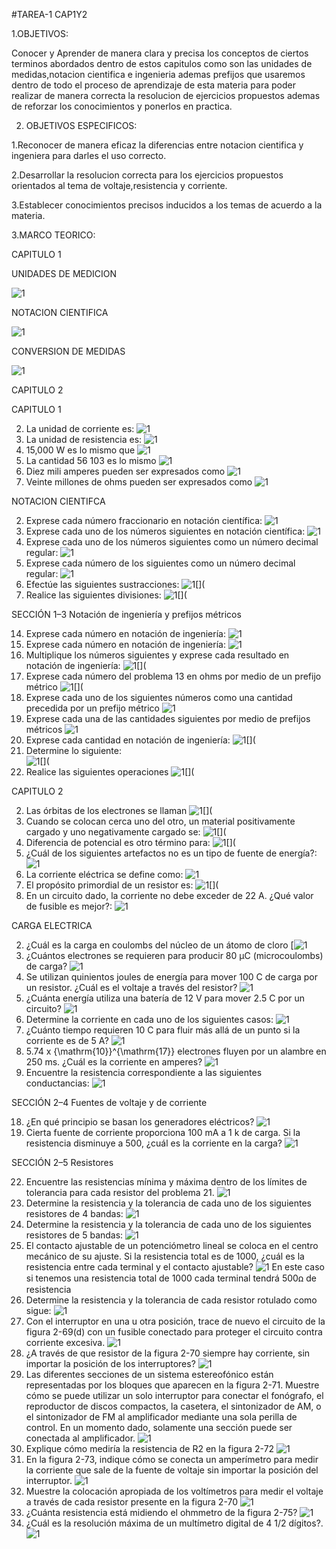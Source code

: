 #TAREA-1 CAP1Y2

1.OBJETIVOS:

Conocer y Aprender de manera clara y precisa los conceptos de ciertos terminos abordados dentro de estos capitulos como son las unidades de medidas,notacion cientifica e ingenieria ademas prefijos que usaremos dentro de todo el proceso de aprendizaje de esta materia para poder realizar de manera correcta la resolucion de ejercicios propuestos ademas de reforzar los conocimientos y ponerlos en practica. 

2. OBJETIVOS ESPECIFICOS: 

1.Reconocer de manera eficaz la diferencias entre notacion cientifica y ingeniera para darles el uso correcto. 

2.Desarrollar la resolucion correcta para los ejercicios propuestos orientados al tema de voltaje,resistencia y corriente. 

3.Establecer conocimientos precisos inducidos a los temas de acuerdo a la materia. 


3.MARCO TEORICO:

CAPITULO 1 

UNIDADES DE MEDICION 

![1](https://github.com/Josselyn2/Fundamentos-de-circuitos/blob/Principal/UM1.jpg?raw=true)

NOTACION CIENTIFICA 

![1](https://github.com/Josselyn2/Fundamentos-de-circuitos/blob/Principal/NM2.jpg?raw=true)

CONVERSION DE MEDIDAS

![1](https://github.com/Josselyn2/Fundamentos-de-circuitos/blob/Principal/CM3.jpg?raw=true)

CAPITULO 2 




CAPITULO  1 

2. La unidad de corriente es:
![1](https://github.com/Josselyn2/Fundamentos-de-circuitos/blob/TAREA1/E2.jpg?raw=true)
4. La unidad de resistencia es:	
![1](https://github.com/Josselyn2/Fundamentos-de-circuitos/blob/TAREA1/E4.jpg?raw=true)
6. 15,000 W es lo mismo que
![1](https://github.com/Josselyn2/Fundamentos-de-circuitos/blob/TAREA1/E6.jpg?raw=true)
8. La cantidad 56 103 es lo mismo 
![1](https://github.com/Josselyn2/Fundamentos-de-circuitos/blob/TAREA1/E8.jpg?raw=true)
10. Diez mili amperes pueden ser expresados como
![1](https://github.com/Josselyn2/Fundamentos-de-circuitos/blob/TAREA1/E10.jpg?raw=true)
12. Veinte millones de ohms pueden ser expresados como 
![1](https://github.com/Josselyn2/Fundamentos-de-circuitos/blob/TAREA1/E12.jpg?raw=true)

NOTACION CIENTIFCA

2. Exprese cada número fraccionario en notación científica:
![1](https://github.com/Josselyn2/Fundamentos-de-circuitos/blob/TAREA1/E2N.jpg?raw=true)
4. Exprese cada uno de los números siguientes en notación científica: 
![1](https://github.com/Josselyn2/Fundamentos-de-circuitos/blob/TAREA1/E4N.jpg?raw=true)
6. Exprese cada uno de los números siguientes como un número decimal regular: 
![1](https://github.com/Josselyn2/Fundamentos-de-circuitos/blob/TAREA1/E6N.jpg?raw=true)
8. Exprese cada número de los siguientes como un número decimal regular: 
![1](https://github.com/Josselyn2/Fundamentos-de-circuitos/blob/TAREA1/E8N.jpg?raw=true)
10. Efectúe las siguientes sustracciones: 
![1[](](https://github.com/Josselyn2/Fundamentos-de-circuitos/blob/TAREA1/E10N.jpg?raw=true)
12. Realice las siguientes divisiones:
![1[](](https://github.com/Josselyn2/Fundamentos-de-circuitos/blob/TAREA1/E12N.jpg?raw=true)

SECCIÓN 1–3 Notación de ingeniería y prefijos métricos 

14. Exprese cada número en notación de ingeniería: 
![1](https://github.com/Josselyn2/Fundamentos-de-circuitos/blob/TAREA1/E14N.jpg?raw=true)
16. Exprese cada número en notación de ingeniería: 
![1](https://github.com/Josselyn2/Fundamentos-de-circuitos/blob/TAREA1/E16N.jpg?raw=true)
18. Multiplique los números siguientes y exprese cada resultado en notación de ingeniería:
![1[](](https://github.com/Josselyn2/Fundamentos-de-circuitos/blob/TAREA1/E18N.jpg?raw=true)
20. Exprese cada número del problema 13 en ohms por medio de un prefijo métrico
![1[](](https://github.com/Josselyn2/Fundamentos-de-circuitos/blob/TAREA1/E20N.jpg?raw=true)
22. Exprese cada uno de los siguientes números como una cantidad precedida por un prefijo métrico
![1](https://github.com/Josselyn2/Fundamentos-de-circuitos/blob/TAREA1/E22N.jpg?raw=true)
24. Exprese cada una de las cantidades siguientes por medio de prefijos métricos
![1](https://github.com/Josselyn2/Fundamentos-de-circuitos/blob/TAREA1/E24N.jpg?raw=true)
26. Exprese cada cantidad en notación de ingeniería:
![1[](](https://github.com/Josselyn2/Fundamentos-de-circuitos/blob/TAREA1/E26N.jpg?raw=true)
28. Determine lo siguiente:  
![1[](](https://github.com/Josselyn2/Fundamentos-de-circuitos/blob/TAREA1/E28N.jpg?raw=true)
30. Realice las siguientes operaciones
![1[](](https://github.com/Josselyn2/Fundamentos-de-circuitos/blob/TAREA1/E30N.jpg?raw=true)

CAPITULO 2 

2. Las órbitas de los electrones se llaman
![1[](](https://github.com/Josselyn2/Fundamentos-de-circuitos/blob/TAREA1/E2A.jpg?raw=true)
4. Cuando se colocan cerca uno del otro, un material positivamente cargado y uno negativamente cargado se:
![1[](](https://github.com/Josselyn2/Fundamentos-de-circuitos/blob/TAREA1/E4A.jpg?raw=true)
6. Diferencia de potencial es otro término para: 
![1[](](https://github.com/Josselyn2/Fundamentos-de-circuitos/blob/TAREA1/E6A.jpg?raw=true)
8. ¿Cuál de los siguientes artefactos no es un tipo de fuente de energía?:
![1](https://github.com/Josselyn2/Fundamentos-de-circuitos/blob/TAREA1/E8A.jpg?raw=true)
10. La corriente eléctrica se define como:
![1](https://github.com/Josselyn2/Fundamentos-de-circuitos/blob/TAREA1/E10A.jpg?raw=true)
12. El propósito primordial de un resistor es: 
![1[](](https://github.com/Josselyn2/Fundamentos-de-circuitos/blob/TAREA1/E12A.jpg?raw=true)
14. En un circuito dado, la corriente no debe exceder de 22 A. ¿Qué valor de fusible es mejor?:
![1](https://github.com/Josselyn2/Fundamentos-de-circuitos/blob/TAREA1/E14A.jpg?raw=true)

CARGA ELECTRICA 


2. ¿Cuál es la carga en coulombs del núcleo de un átomo de cloro
[![1](https://github.com/Josselyn2/Fundamentos-de-circuitos/blob/TAREA1/E2C.jpg?raw=true)
4. ¿Cuántos electrones se requieren para producir 80 µC (microcoulombs) de carga?
![1](https://github.com/Josselyn2/Fundamentos-de-circuitos/blob/Principal/E4C.jpg?raw=true)
6. Se utilizan quinientos joules de energía para mover 100 C de carga por un resistor. ¿Cuál es  el voltaje a través del resistor? 
![1](https://github.com/Josselyn2/Fundamentos-de-circuitos/blob/Principal/E6C.jpg?raw=true)
8. ¿Cuánta energía utiliza una batería de 12 V para mover 2.5 C por un circuito?
 ![1](https://github.com/Josselyn2/Fundamentos-de-circuitos/blob/Principal/E8C.jpg?raw=true)
10. Determine la corriente en cada uno de los siguientes casos:
 ![1](https://github.com/Josselyn2/Fundamentos-de-circuitos/blob/Principal/E10C.jpg?raw=true)
12. ¿Cuánto tiempo requieren 10 C para fluir más allá de un punto si la corriente es de 5 A?
![1]( https://github.com/Josselyn2/Fundamentos-de-circuitos/blob/Principal/E12C.jpg?raw=true)
14. 5.74 x {\mathrm{10}}^{\mathrm{17}} electrones fluyen por un alambre en 250 ms. ¿Cuál es la corriente en amperes?
![1](https://github.com/Josselyn2/Fundamentos-de-circuitos/blob/Principal/E14C.jpg?raw=true)
16. Encuentre la resistencia correspondiente a las siguientes conductancias:
![1]( https://github.com/Josselyn2/Fundamentos-de-circuitos/blob/Principal/E16C.jpg?raw=true)


SECCIÓN 2–4 Fuentes de voltaje y de corriente 

18. ¿En qué principio se basan los generadores eléctricos? 
![1](https://github.com/Josselyn2/Fundamentos-de-circuitos/blob/Principal/E18C.jpg?raw=true)
20. Cierta fuente de corriente proporciona 100 mA a 1 k de carga. Si la resistencia disminuye a 500, ¿cuál es la corriente en la carga? 
![1](https://github.com/Josselyn2/Fundamentos-de-circuitos/blob/Principal/E20C.jpg?raw=true)


SECCIÓN 2–5 Resistores 


22. Encuentre las resistencias mínima y máxima dentro de los límites de tolerancia para cada resistor del problema 21.
 ![1](https://github.com/Josselyn2/Fundamentos-de-circuitos/blob/Principal/E22R.jpg?raw=true)
24. Determine la resistencia y la tolerancia de cada uno de los siguientes resistores de 4 bandas: 
![1](https://github.com/Josselyn2/Fundamentos-de-circuitos/blob/Principal/E24R.jpg?raw=true)
26. Determine la resistencia y la tolerancia de cada uno de los siguientes resistores de 5 bandas:
![1](https://github.com/Josselyn2/Fundamentos-de-circuitos/blob/Principal/E26R.jpg?raw=true)
28. El contacto ajustable de un potenciómetro lineal se coloca en el centro mecánico de su ajuste. Si la resistencia total es de 1000, ¿cuál es la resistencia entre cada terminal y el contacto ajustable?
![1](https://github.com/Josselyn2/Fundamentos-de-circuitos/blob/Principal/E28R.jpg?raw=true)
En este caso si tenemos una resistencia total de 1000 cada terminal tendrá 500ꭥ de resistencia
30. Determine la resistencia y la tolerancia de cada resistor rotulado como sigue:
![1](https://github.com/Josselyn2/Fundamentos-de-circuitos/blob/Principal/E30R.jpg?raw=true)
32. Con el interruptor en una u otra posición, trace de nuevo el circuito de la figura 2-69(d) con un fusible conectado para proteger el circuito contra corriente excesiva. 
![1](https://github.com/Josselyn2/Fundamentos-de-circuitos/blob/Principal/E32R.jpg?raw=true)
34. ¿A través de que resistor de la figura 2-70 siempre hay corriente, sin importar la posición de los interruptores?
![1](https://github.com/Josselyn2/Fundamentos-de-circuitos/blob/Principal/E34R.jpg?raw=true)
36. Las diferentes secciones de un sistema estereofónico están representadas por los bloques que aparecen en la figura 2-71. Muestre cómo se puede utilizar un solo interruptor para conectar el fonógrafo, el reproductor de discos compactos, la casetera, el sintonizador de AM, o el sintonizador de FM al amplificador mediante una sola perilla de control. En un momento dado, solamente una sección puede ser conectada al amplificador.
![1](https://github.com/Josselyn2/Fundamentos-de-circuitos/blob/Principal/E36R.jpg?raw=true)
38. Explique cómo mediría la resistencia de R2 en la figura 2-72
  ![1](  https://github.com/Josselyn2/Fundamentos-de-circuitos/blob/Principal/E38R.jpg?raw=true)         
40. En la figura 2-73, indique cómo se conecta un amperímetro para medir la corriente que sale de la fuente de voltaje sin importar la posición del interruptor.
![1](https://github.com/Josselyn2/Fundamentos-de-circuitos/blob/Principal/E40R.jpg?raw=true)
42. Muestre la colocación apropiada de los voltímetros para medir el voltaje a través de cada resistor presente en la figura 2-70
![1](https://github.com/Josselyn2/Fundamentos-de-circuitos/blob/Principal/E42R.jpg?raw=true)
44. ¿Cuánta resistencia está midiendo el ohmmetro de la figura 2-75?
![1](https://github.com/Josselyn2/Fundamentos-de-circuitos/blob/Principal/E44R.jpg?raw=true)
46. ¿Cuál es la resolución máxima de un multímetro digital de 4 1/2 dígitos?.
![1](https://github.com/Josselyn2/Fundamentos-de-circuitos/blob/Principal/E46R.jpg?raw=true)



